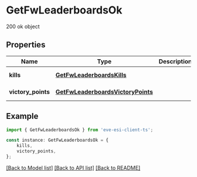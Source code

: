 # GetFwLeaderboardsOk

200 ok object

## Properties

Name | Type | Description | Notes
------------ | ------------- | ------------- | -------------
**kills** | [**GetFwLeaderboardsKills**](GetFwLeaderboardsKills.md) |  | [default to undefined]
**victory_points** | [**GetFwLeaderboardsVictoryPoints**](GetFwLeaderboardsVictoryPoints.md) |  | [default to undefined]

## Example

```typescript
import { GetFwLeaderboardsOk } from 'eve-esi-client-ts';

const instance: GetFwLeaderboardsOk = {
    kills,
    victory_points,
};
```

[[Back to Model list]](../README.md#documentation-for-models) [[Back to API list]](../README.md#documentation-for-api-endpoints) [[Back to README]](../README.md)
